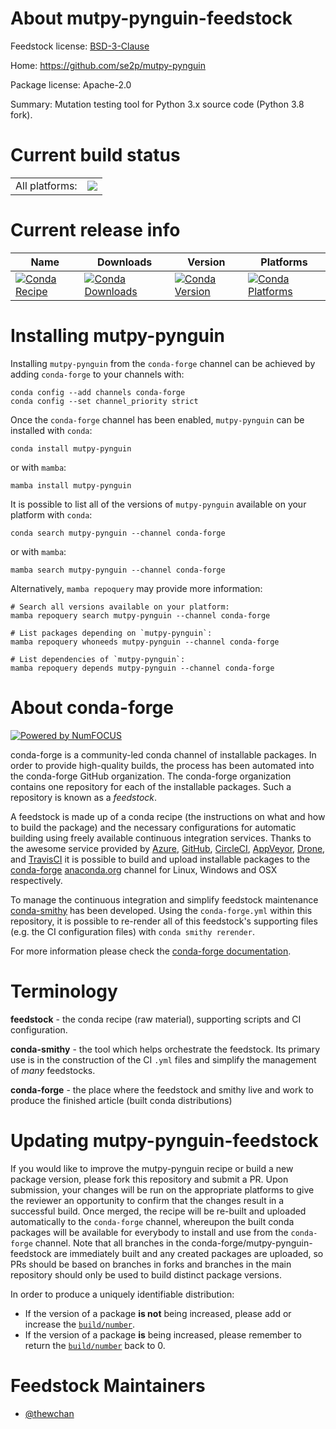 About mutpy-pynguin-feedstock
=============================

Feedstock license: [BSD-3-Clause](https://github.com/conda-forge/mutpy-pynguin-feedstock/blob/main/LICENSE.txt)

Home: https://github.com/se2p/mutpy-pynguin

Package license: Apache-2.0

Summary: Mutation testing tool for Python 3.x source code (Python 3.8 fork).

Current build status
====================


<table><tr><td>All platforms:</td>
    <td>
      <a href="https://dev.azure.com/conda-forge/feedstock-builds/_build/latest?definitionId=14943&branchName=main">
        <img src="https://dev.azure.com/conda-forge/feedstock-builds/_apis/build/status/mutpy-pynguin-feedstock?branchName=main">
      </a>
    </td>
  </tr>
</table>

Current release info
====================

| Name | Downloads | Version | Platforms |
| --- | --- | --- | --- |
| [![Conda Recipe](https://img.shields.io/badge/recipe-mutpy--pynguin-green.svg)](https://anaconda.org/conda-forge/mutpy-pynguin) | [![Conda Downloads](https://img.shields.io/conda/dn/conda-forge/mutpy-pynguin.svg)](https://anaconda.org/conda-forge/mutpy-pynguin) | [![Conda Version](https://img.shields.io/conda/vn/conda-forge/mutpy-pynguin.svg)](https://anaconda.org/conda-forge/mutpy-pynguin) | [![Conda Platforms](https://img.shields.io/conda/pn/conda-forge/mutpy-pynguin.svg)](https://anaconda.org/conda-forge/mutpy-pynguin) |

Installing mutpy-pynguin
========================

Installing `mutpy-pynguin` from the `conda-forge` channel can be achieved by adding `conda-forge` to your channels with:

```
conda config --add channels conda-forge
conda config --set channel_priority strict
```

Once the `conda-forge` channel has been enabled, `mutpy-pynguin` can be installed with `conda`:

```
conda install mutpy-pynguin
```

or with `mamba`:

```
mamba install mutpy-pynguin
```

It is possible to list all of the versions of `mutpy-pynguin` available on your platform with `conda`:

```
conda search mutpy-pynguin --channel conda-forge
```

or with `mamba`:

```
mamba search mutpy-pynguin --channel conda-forge
```

Alternatively, `mamba repoquery` may provide more information:

```
# Search all versions available on your platform:
mamba repoquery search mutpy-pynguin --channel conda-forge

# List packages depending on `mutpy-pynguin`:
mamba repoquery whoneeds mutpy-pynguin --channel conda-forge

# List dependencies of `mutpy-pynguin`:
mamba repoquery depends mutpy-pynguin --channel conda-forge
```


About conda-forge
=================

[![Powered by
NumFOCUS](https://img.shields.io/badge/powered%20by-NumFOCUS-orange.svg?style=flat&colorA=E1523D&colorB=007D8A)](https://numfocus.org)

conda-forge is a community-led conda channel of installable packages.
In order to provide high-quality builds, the process has been automated into the
conda-forge GitHub organization. The conda-forge organization contains one repository
for each of the installable packages. Such a repository is known as a *feedstock*.

A feedstock is made up of a conda recipe (the instructions on what and how to build
the package) and the necessary configurations for automatic building using freely
available continuous integration services. Thanks to the awesome service provided by
[Azure](https://azure.microsoft.com/en-us/services/devops/), [GitHub](https://github.com/),
[CircleCI](https://circleci.com/), [AppVeyor](https://www.appveyor.com/),
[Drone](https://cloud.drone.io/welcome), and [TravisCI](https://travis-ci.com/)
it is possible to build and upload installable packages to the
[conda-forge](https://anaconda.org/conda-forge) [anaconda.org](https://anaconda.org/)
channel for Linux, Windows and OSX respectively.

To manage the continuous integration and simplify feedstock maintenance
[conda-smithy](https://github.com/conda-forge/conda-smithy) has been developed.
Using the ``conda-forge.yml`` within this repository, it is possible to re-render all of
this feedstock's supporting files (e.g. the CI configuration files) with ``conda smithy rerender``.

For more information please check the [conda-forge documentation](https://conda-forge.org/docs/).

Terminology
===========

**feedstock** - the conda recipe (raw material), supporting scripts and CI configuration.

**conda-smithy** - the tool which helps orchestrate the feedstock.
                   Its primary use is in the construction of the CI ``.yml`` files
                   and simplify the management of *many* feedstocks.

**conda-forge** - the place where the feedstock and smithy live and work to
                  produce the finished article (built conda distributions)


Updating mutpy-pynguin-feedstock
================================

If you would like to improve the mutpy-pynguin recipe or build a new
package version, please fork this repository and submit a PR. Upon submission,
your changes will be run on the appropriate platforms to give the reviewer an
opportunity to confirm that the changes result in a successful build. Once
merged, the recipe will be re-built and uploaded automatically to the
`conda-forge` channel, whereupon the built conda packages will be available for
everybody to install and use from the `conda-forge` channel.
Note that all branches in the conda-forge/mutpy-pynguin-feedstock are
immediately built and any created packages are uploaded, so PRs should be based
on branches in forks and branches in the main repository should only be used to
build distinct package versions.

In order to produce a uniquely identifiable distribution:
 * If the version of a package **is not** being increased, please add or increase
   the [``build/number``](https://docs.conda.io/projects/conda-build/en/latest/resources/define-metadata.html#build-number-and-string).
 * If the version of a package **is** being increased, please remember to return
   the [``build/number``](https://docs.conda.io/projects/conda-build/en/latest/resources/define-metadata.html#build-number-and-string)
   back to 0.

Feedstock Maintainers
=====================

* [@thewchan](https://github.com/thewchan/)

